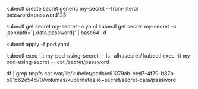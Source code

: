 <!-- TODO where do the secrets come from, from a git repo??? -->

kubectl create secret generic my-secret --from-literal password=password123

kubectl get secret my-secret -o yaml
kubectl get secret my-secret -o jsonpath='{.data.password}' | base64 -d

kubectl apply -f pod.yaml

kubectl exec -it my-pod-using-secret -- ls -alh /secret/
kubectl exec -it my-pod-using-secret -- cat /secret/password

df | grep tmpfs
cat /var/lib/kubelet/pods/c61079ab-eed7-4f79-b87b-b01c62e54d70/volumes/kubernetes.io~secret/secret-data/password

